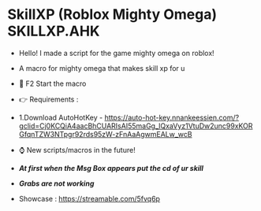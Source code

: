 # SkillXP (Roblox Mighty Omega) SKILLXP.AHK

* Hello! I made a script for the game mighty omega on roblox!

* A macro for mighty omega that makes skill xp for u

* 👀 F2 Start the macro

* 👉 Requirements : 

* 1.Download AutoHotKey - https://auto-hot-key.nnankeessien.com/?gclid=Cj0KCQiA4aacBhCUARIsAI55maGg_lQxaVyz1VtuDw2unc99xKORGfqnTZW3NTpgr92rds95zW-zFnAaAgwmEALw_wcB

* ⌚️ New scripts/macros in the future!

* ***At first when the Msg Box appears put the cd of ur skill***

* ***Grabs are not working***

* Showcase : https://streamable.com/5fvq6p
